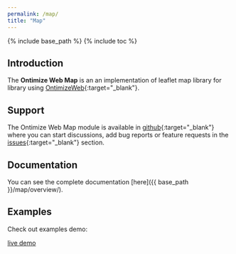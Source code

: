 ```yaml
---
permalink: /map/
title: "Map"
---
```


{% include base_path %}
{% include toc %}

## Introduction

The **Ontimize Web Map** is an an implementation of leaflet map library for library using [OntimizeWeb](https://github.com/OntimizeWeb/ontimize-web-ngx){:target="_blank"}.

## Support
The Ontimize Web Map module is available in [github](https://github.com/OntimizeWeb/ontimize-web-ngx-map){:target="_blank"} where you can start discussions, add bug reports or feature requests in the [issues](https://github.com/OntimizeWeb/ontimize-web-ngx-map/issues){:target="_blank"} section.

## Documentation
You can see the complete documentation [here]({{ base_path }}/map/overview/).

## Examples

Check out examples demo:
<p>
  <a href="https://ontimizeweb.github.io/ontimize-web-ngx-map" target="_blank" class="btn btn--success">
    <i class="fa fa-play"></i>
    live demo
  </a>
</p>